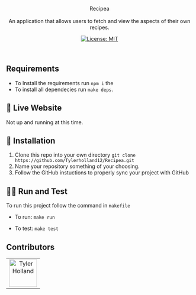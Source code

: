 <p align="center">
Recipea
<br>
<br>
An application that allows users to fetch and view the aspects of their own recipes. 
</p>
<p align="center">
  <a href="#" target="_blank">
    <img alt="License: MIT" src="https://img.shields.io/badge/License-MIT-yellow.svg" />
  </a>
</p>
<br>


## Requirements 
- To Install the requirements run `npm i` the 
- To install all dependecies run `make deps`. 

## 🎥 Live Website
Not up and running at this time.

## 🏁 Installation

1. Clone this repo into your own directory `git clone https://github.com/Tylerholland12/Recipea.git`
1. Name your repository something of your choosing. 
1. Follow the GitHub instuctions to properly sync your project with GitHub

## 🏃🏾 Run and Test
To run this project follow the command in `makefile`

- To run:
`make run`

- To test:
`make test`

## Contributors

<table>
  <tr>
    <td align="center"><a href="https://github.com/tylerholland12"><img src="https://avatars1.githubusercontent.com/u/29693747?s=460&v=4" width="75px;" alt="Tyler Holland"/><br /><sub